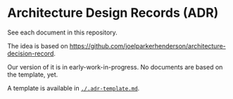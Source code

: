 # Architecture Design Records (ADR)

See each document in this repository.

The idea is based on <https://github.com/joelparkerhenderson/architecture-decision-record>.

Our version of it is in early-work-in-progress.  No documents are based on the template, yet.

A template is available in [`./.adr-template.md`](./.adr-template.md).